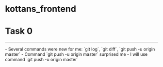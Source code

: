 # kottans_frontend

# Task 0
<hr>
- Several commands were new for me: `git log`, `git diff`, `git push -u origin master`
- Command `git push -u origin master` surprised me
- I will use command `git push -u origin master`
